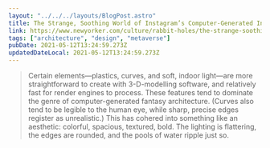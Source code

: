 ```yaml
---
layout: "../../../layouts/BlogPost.astro"
title: The Strange, Soothing World of Instagram’s Computer-Generated Interiors
link: https://www.newyorker.com/culture/rabbit-holes/the-strange-soothing-world-of-instagrams-computer-generated-interiors
tags: ["architecture", "design", "metaverse"]
pubDate: 2021-05-12T13:24:59.273Z
updatedDateLocal: 2021-05-12T13:24:59.273Z
---
```


> Certain elements—plastics, curves, and soft, indoor light—are more straightforward to create with 3-D-modelling software, and relatively fast for render engines to process. These features tend to dominate the genre of computer-generated fantasy architecture. (Curves also tend to be legible to the human eye, while sharp, precise edges register as unrealistic.) This has cohered into something like an aesthetic: colorful, spacious, textured, bold. The lighting is flattering, the edges are rounded, and the pools of water ripple just so.
